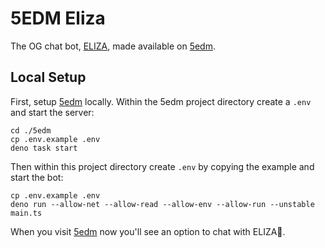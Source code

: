 # 5EDM Eliza

The OG chat bot, [ELIZA](https://en.wikipedia.org/wiki/ELIZA), made available on [5edm](https://5edm.deno.dev).

## Local Setup

First, setup [5edm](https://github.com/zaach/5edm) locally. Within the 5edm project directory create a `.env` and start the server:

```
cd ./5edm
cp .env.example .env
deno task start
```

Then within this project directory create `.env` by copying the example and start the bot:

```
cp .env.example .env
deno run --allow-net --allow-read --allow-env --allow-run --unstable main.ts
```

When you visit [5edm](http://localhost:8000) now you'll see an option to chat with ELIZA🤖.
